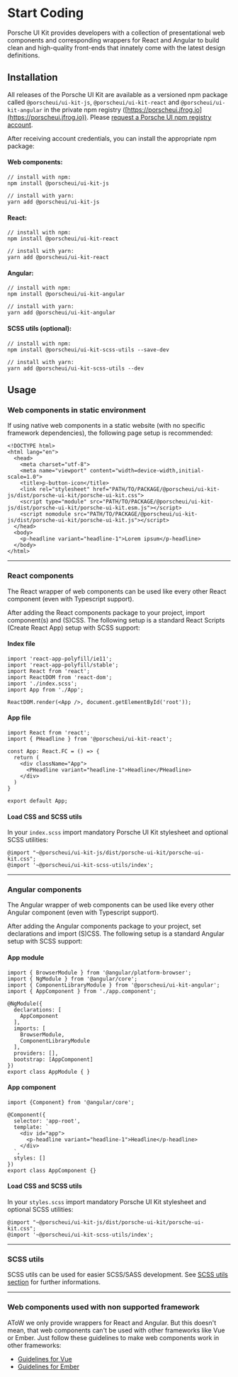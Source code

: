 # Start Coding

Porsche UI Kit provides developers with a collection of presentational web components and corresponding wrappers for React and Angular to build clean and high-quality front-ends that innately come with the latest design definitions.

## Installation

All releases of the Porsche UI Kit are available as a versioned npm package called `@porscheui/ui-kit-js`, `@porscheui/ui-kit-react` and `@porscheui/ui-kit-angular` in the private npm registry ([https://porscheui.jfrog.io](https://porscheui.jfrog.io)). Please [request a Porsche UI npm registry account](http://eepurl.com/gnOIXD).  

After receiving account credentials, you can install the appropriate npm package:

#### Web components:
``` 
// install with npm:
npm install @porscheui/ui-kit-js

// install with yarn:
yarn add @porscheui/ui-kit-js
```

#### React:
``` 
// install with npm:
npm install @porscheui/ui-kit-react

// install with yarn:
yarn add @porscheui/ui-kit-react
```

#### Angular:
``` 
// install with npm:
npm install @porscheui/ui-kit-angular

// install with yarn:
yarn add @porscheui/ui-kit-angular
```

#### SCSS utils (optional):
``` 
// install with npm:
npm install @porscheui/ui-kit-scss-utils --save-dev

// install with yarn:
yarn add @porscheui/ui-kit-scss-utils --dev
``` 

## Usage

### Web components in static environment

If using native web components in a static website (with no specific framework dependencies), the following page setup is recommended:

``` 
<!DOCTYPE html>
<html lang="en">
  <head>
    <meta charset="utf-8">
    <meta name="viewport" content="width=device-width,initial-scale=1.0">
    <title>p-button-icon</title>
    <link rel="stylesheet" href="PATH/TO/PACKAGE/@porscheui/ui-kit-js/dist/porsche-ui-kit/porsche-ui-kit.css">
    <script type="module" src="PATH/TO/PACKAGE/@porscheui/ui-kit-js/dist/porsche-ui-kit/porsche-ui-kit.esm.js"></script>
    <script nomodule src="PATH/TO/PACKAGE/@porscheui/ui-kit-js/dist/porsche-ui-kit/porsche-ui-kit.js"></script>
  </head>
  <body>
    <p-headline variant="headline-1">Lorem ipsum</p-headline>
  </body>
</html>
``` 

--- 

### React components

The React wrapper of web components can be used like every other React component (even with Typescript support). 

After adding the React components package to your project, import component(s) and (S)CSS.
The following setup is a standard React Scripts (Create React App) setup with SCSS support:

#### Index file
``` 
import 'react-app-polyfill/ie11';
import 'react-app-polyfill/stable';
import React from 'react';
import ReactDOM from 'react-dom';
import './index.scss';
import App from './App';

ReactDOM.render(<App />, document.getElementById('root'));

``` 

#### App file
``` 
import React from 'react';
import { PHeadline } from '@porscheui/ui-kit-react';

const App: React.FC = () => {
  return (
    <div className="App">
      <PHeadline variant="headline-1">Headline</PHeadline>
    </div>
  )
}

export default App;
``` 

#### Load CSS and SCSS utils
In your `index.scss` import mandatory Porsche UI Kit stylesheet and optional SCSS utilities:

``` 
@import "~@porscheui/ui-kit-js/dist/porsche-ui-kit/porsche-ui-kit.css";
@import '~@porscheui/ui-kit-scss-utils/index';
``` 

--- 

### Angular components

The Angular wrapper of web components can be used like every other Angular component (even with Typescript support). 

After adding the Angular components package to your project, set declarations and import (S)CSS. 
The following setup is a standard Angular setup with SCSS support:

#### App module
``` 
import { BrowserModule } from '@angular/platform-browser';
import { NgModule } from '@angular/core';
import { ComponentLibraryModule } from '@porscheui/ui-kit-angular';
import { AppComponent } from './app.component';

@NgModule({
  declarations: [
    AppComponent
  ],
  imports: [
    BrowserModule,
    ComponentLibraryModule
  ],
  providers: [],
  bootstrap: [AppComponent]
})
export class AppModule { }

``` 

#### App component
``` 
import {Component} from '@angular/core';

@Component({
  selector: 'app-root',
  template: `
    <div id="app">
      <p-headline variant="headline-1">Headline</p-headline>
    </div>
  `,
  styles: []
})
export class AppComponent {}
``` 

#### Load CSS and SCSS utils
In your `styles.scss` import mandatory Porsche UI Kit stylesheet and optional SCSS utilities:

``` 
@import "~@porscheui/ui-kit-js/dist/porsche-ui-kit/porsche-ui-kit.css";
@import '~@porscheui/ui-kit-scss-utils/index';
``` 

--- 

### SCSS utils

SCSS utils can be used for easier SCSS/SASS development. See [SCSS utils section](#/web/scss-utils/introduction) for further informations.

--- 

### Web components used with non supported framework

AToW we only provide wrappers for React and Angular. But this doesn't mean, that web components can't be used with other frameworks like Vue or Ember. Just follow these guidelines to make web components work in other frameworks:

- [Guidelines for Vue](https://stenciljs.com/docs/vue)
- [Guidelines for Ember](https://stenciljs.com/docs/ember)
